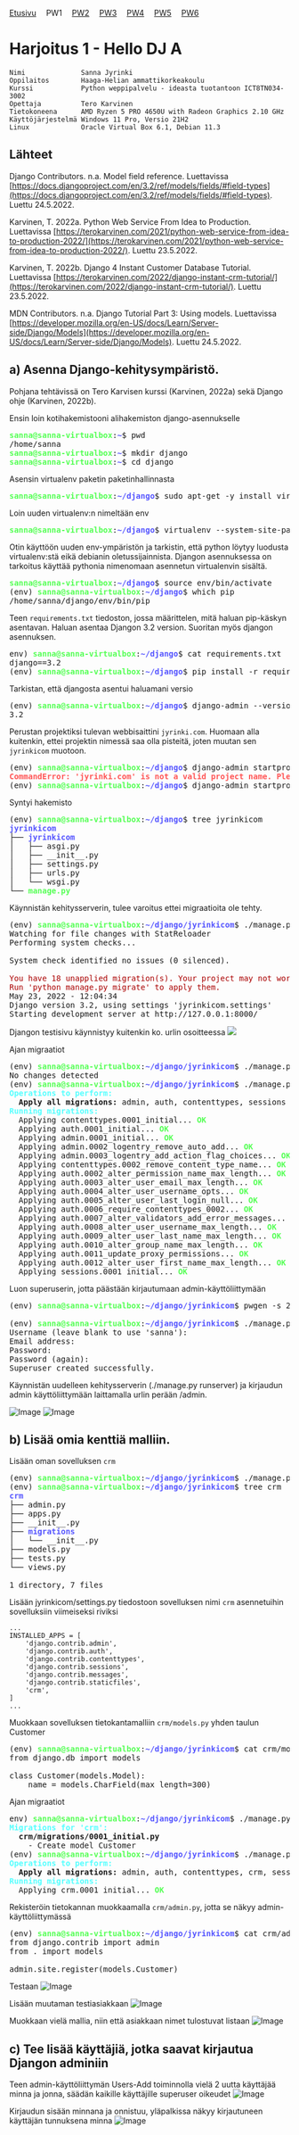 [Etusivu](index.html) 
&emsp;PW1
&emsp;[PW2](pw2.html)
&emsp;[PW3](pw3.html)
&emsp;[PW4](pw4.html)
&emsp;[PW5](pw5.html)
&emsp;[PW6](pw6.html)

# Harjoitus 1 - Hello DJ A

```
Nimi              Sanna Jyrinki
Oppilaitos        Haaga-Helian ammattikorkeakoulu
Kurssi            Python weppipalvelu - ideasta tuotantoon ICT8TN034-3002
Opettaja          Tero Karvinen
Tietokoneena      AMD Ryzen 5 PRO 4650U with Radeon Graphics 2.10 GHz
Käyttöjärjestelmä Windows 11 Pro, Versio 21H2
Linux             Oracle Virtual Box 6.1, Debian 11.3
```

## Lähteet

Django Contributors. n.a. Model field reference. Luettavissa [https://docs.djangoproject.com/en/3.2/ref/models/fields/#field-types](https://docs.djangoproject.com/en/3.2/ref/models/fields/#field-types). Luettu 24.5.2022. 

Karvinen, T. 2022a. Python Web Service From Idea to Production. Luettavissa [https://terokarvinen.com/2021/python-web-service-from-idea-to-production-2022/](https://terokarvinen.com/2021/python-web-service-from-idea-to-production-2022/). Luettu 23.5.2022.

Karvinen, T. 2022b. Django 4 Instant Customer Database Tutorial. Luettavissa [https://terokarvinen.com/2022/django-instant-crm-tutorial/](https://terokarvinen.com/2022/django-instant-crm-tutorial/). Luettu 23.5.2022.

MDN Contributors. n.a. Django Tutorial Part 3: Using models. Luettavissa [https://developer.mozilla.org/en-US/docs/Learn/Server-side/Django/Models](https://developer.mozilla.org/en-US/docs/Learn/Server-side/Django/Models). Luettu 24.5.2022.

## a) Asenna Django-kehitysympäristö.

Pohjana tehtävissä on Tero Karvisen kurssi (Karvinen, 2022a) sekä Django ohje (Karvinen, 2022b).

Ensin loin kotihakemistooni alihakemiston django-asennukselle
<pre><font color="#55FF55"><b>sanna@sanna-virtualbox</b></font>:<font color="#5555FF"><b>~</b></font>$ pwd
/home/sanna
<font color="#55FF55"><b>sanna@sanna-virtualbox</b></font>:<font color="#5555FF"><b>~</b></font>$ mkdir django
<font color="#55FF55"><b>sanna@sanna-virtualbox</b></font>:<font color="#5555FF"><b>~</b></font>$ cd django
</pre>

Asensin virtualenv paketin paketinhallinnasta
<pre><font color="#55FF55"><b>sanna@sanna-virtualbox</b></font>:<font color="#5555FF"><b>~/django</b></font>$ sudo apt-get -y install virtualenv
</pre>

Loin uuden virtualenv:n nimeltään env
<pre><font color="#55FF55"><b>sanna@sanna-virtualbox</b></font>:<font color="#5555FF"><b>~/django</b></font>$ virtualenv --system-site-packages -p python3 env</pre>

Otin käyttöön uuden env-ympäristön ja tarkistin, että python löytyy luodusta virtualenv:stä eikä debianin oletussijainnista. Djangon asennuksessa on tarkoitus käyttää pythonia nimenomaan asennetun virtualenvin sisältä.
<pre><font color="#55FF55"><b>sanna@sanna-virtualbox</b></font>:<font color="#5555FF"><b>~/django</b></font>$ source env/bin/activate
(env) <font color="#55FF55"><b>sanna@sanna-virtualbox</b></font>:<font color="#5555FF"><b>~/django</b></font>$ which pip
/home/sanna/django/env/bin/pip
</pre>

Teen `requirements.txt` tiedoston, jossa määrittelen, mitä haluan pip-käskyn asentavan. Haluan asentaa Djangon 3.2 version. Suoritan myös djangon asennuksen. 
<pre>env) <font color="#55FF55"><b>sanna@sanna-virtualbox</b></font>:<font color="#5555FF"><b>~/django</b></font>$ cat requirements.txt 
django==3.2
(env) <font color="#55FF55"><b>sanna@sanna-virtualbox</b></font>:<font color="#5555FF"><b>~/django</b></font>$ pip install -r requirements.txt
</pre>

Tarkistan, että djangosta asentui haluamani versio
<pre>(env) <font color="#55FF55"><b>sanna@sanna-virtualbox</b></font>:<font color="#5555FF"><b>~/django</b></font>$ django-admin --version
3.2
</pre>

Perustan projektiksi tulevan webbisaittini `jyrinki.com`. Huomaan alla kuitenkin, ettei projektin nimessä saa olla pisteitä, joten muutan sen `jyrinkicom` muotoon. 
<pre>(env) <font color="#55FF55"><b>sanna@sanna-virtualbox</b></font>:<font color="#5555FF"><b>~/django</b></font>$ django-admin startproject jyrinki.com
<font color="#FF5555"><b>CommandError: &apos;jyrinki.com&apos; is not a valid project name. Please make sure the name is a valid identifier.</b></font>
(env) <font color="#55FF55"><b>sanna@sanna-virtualbox</b></font>:<font color="#5555FF"><b>~/django</b></font>$ django-admin startproject jyrinkicom
</pre>

Syntyi hakemisto
<pre>
(env) <font color="#55FF55"><b>sanna@sanna-virtualbox</b></font>:<font color="#5555FF"><b>~/django</b></font>$ tree jyrinkicom
<font color="#5555FF"><b>jyrinkicom</b></font>
├── <font color="#5555FF"><b>jyrinkicom</b></font>
│   ├── asgi.py
│   ├── __init__.py
│   ├── settings.py
│   ├── urls.py
│   └── wsgi.py
└── <font color="#55FF55"><b>manage.py</b></font>
</pre>

Käynnistän kehitysserverin, tulee varoitus ettei migraatioita ole tehty.
<pre>(env) <font color="#55FF55"><b>sanna@sanna-virtualbox</b></font>:<font color="#5555FF"><b>~/django/jyrinkicom</b></font>$ ./manage.py runserver
Watching for file changes with StatReloader
Performing system checks...

System check identified no issues (0 silenced).

<font color="#AA0000">You have 18 unapplied migration(s). Your project may not work properly until you apply the migrations for app(s): admin, auth, contenttypes, sessions.</font>
<font color="#AA0000">Run &apos;python manage.py migrate&apos; to apply them.</font>
May 23, 2022 - 12:04:34
Django version 3.2, using settings &apos;jyrinkicom.settings&apos;
Starting development server at http://127.0.0.1:8000/
</pre>

Djangon testisivu käynnistyy kuitenkin ko. urlin osoitteessa
<kbd><img src="pw1_images/pw1_img1.PNG" /></kbd>

Ajan migraatiot
<pre>(env) <font color="#55FF55"><b>sanna@sanna-virtualbox</b></font>:<font color="#5555FF"><b>~/django/jyrinkicom</b></font>$ ./manage.py makemigrations
No changes detected
(env) <font color="#55FF55"><b>sanna@sanna-virtualbox</b></font>:<font color="#5555FF"><b>~/django/jyrinkicom</b></font>$ ./manage.py migrate
<font color="#55FFFF"><b>Operations to perform:</b></font>
<b>  Apply all migrations: </b>admin, auth, contenttypes, sessions
<font color="#55FFFF"><b>Running migrations:</b></font>
  Applying contenttypes.0001_initial...<font color="#55FF55"><b> OK</b></font>
  Applying auth.0001_initial...<font color="#55FF55"><b> OK</b></font>
  Applying admin.0001_initial...<font color="#55FF55"><b> OK</b></font>
  Applying admin.0002_logentry_remove_auto_add...<font color="#55FF55"><b> OK</b></font>
  Applying admin.0003_logentry_add_action_flag_choices...<font color="#55FF55"><b> OK</b></font>
  Applying contenttypes.0002_remove_content_type_name...<font color="#55FF55"><b> OK</b></font>
  Applying auth.0002_alter_permission_name_max_length...<font color="#55FF55"><b> OK</b></font>
  Applying auth.0003_alter_user_email_max_length...<font color="#55FF55"><b> OK</b></font>
  Applying auth.0004_alter_user_username_opts...<font color="#55FF55"><b> OK</b></font>
  Applying auth.0005_alter_user_last_login_null...<font color="#55FF55"><b> OK</b></font>
  Applying auth.0006_require_contenttypes_0002...<font color="#55FF55"><b> OK</b></font>
  Applying auth.0007_alter_validators_add_error_messages...<font color="#55FF55"><b> OK</b></font>
  Applying auth.0008_alter_user_username_max_length...<font color="#55FF55"><b> OK</b></font>
  Applying auth.0009_alter_user_last_name_max_length...<font color="#55FF55"><b> OK</b></font>
  Applying auth.0010_alter_group_name_max_length...<font color="#55FF55"><b> OK</b></font>
  Applying auth.0011_update_proxy_permissions...<font color="#55FF55"><b> OK</b></font>
  Applying auth.0012_alter_user_first_name_max_length...<font color="#55FF55"><b> OK</b></font>
  Applying sessions.0001_initial...<font color="#55FF55"><b> OK</b></font>
</pre>

Luon superuserin, jotta päästään kirjautumaan admin-käyttöliittymään
<pre>(env) <font color="#55FF55"><b>sanna@sanna-virtualbox</b></font>:<font color="#5555FF"><b>~/django/jyrinkicom</b></font>$ pwgen -s 20 1

(env) <font color="#55FF55"><b>sanna@sanna-virtualbox</b></font>:<font color="#5555FF"><b>~/django/jyrinkicom</b></font>$ ./manage.py createsuperuser
Username (leave blank to use &apos;sanna&apos;): 
Email address: 
Password: 
Password (again): 
Superuser created successfully.
</pre>

Käynnistän uudelleen kehitysserverin (./manage.py runserver) ja kirjaudun admin käyttöliittymään laittamalla urlin perään /admin.

![Image](pw1_images/pw1_img2.PNG)
![Image](pw1_images/pw1_img3.PNG)

## b) Lisää omia kenttiä malliin.

Lisään oman sovelluksen `crm`
<pre>(env) <font color="#55FF55"><b>sanna@sanna-virtualbox</b></font>:<font color="#5555FF"><b>~/django/jyrinkicom</b></font>$ ./manage.py startapp crm
(env) <font color="#55FF55"><b>sanna@sanna-virtualbox</b></font>:<font color="#5555FF"><b>~/django/jyrinkicom</b></font>$ tree crm
<font color="#5555FF"><b>crm</b></font>
├── admin.py
├── apps.py
├── __init__.py
├── <font color="#5555FF"><b>migrations</b></font>
│   └── __init__.py
├── models.py
├── tests.py
└── views.py

1 directory, 7 files
</pre>

Lisään jyrinkicom/settings.py tiedostoon sovelluksen nimi `crm` asennetuihin sovelluksiin viimeiseksi riviksi
```
...
INSTALLED_APPS = [
    'django.contrib.admin',
    'django.contrib.auth',
    'django.contrib.contenttypes',
    'django.contrib.sessions',
    'django.contrib.messages',
    'django.contrib.staticfiles',
    'crm',
]
...
```

Muokkaan sovelluksen tietokantamalliin `crm/models.py` yhden taulun Customer
<pre>(env) <font color="#55FF55"><b>sanna@sanna-virtualbox</b></font>:<font color="#5555FF"><b>~/django/jyrinkicom</b></font>$ cat crm/models.py 
from django.db import models

class Customer(models.Model):
	name = models.CharField(max_length=300)
</pre>

Ajan migraatiot
<pre>env) <font color="#55FF55"><b>sanna@sanna-virtualbox</b></font>:<font color="#5555FF"><b>~/django/jyrinkicom</b></font>$ ./manage.py makemigrations
<font color="#55FFFF"><b>Migrations for &apos;crm&apos;:</b></font>
  <b>crm/migrations/0001_initial.py</b>
    - Create model Customer
(env) <font color="#55FF55"><b>sanna@sanna-virtualbox</b></font>:<font color="#5555FF"><b>~/django/jyrinkicom</b></font>$ ./manage.py migrate
<font color="#55FFFF"><b>Operations to perform:</b></font>
<b>  Apply all migrations: </b>admin, auth, contenttypes, crm, sessions
<font color="#55FFFF"><b>Running migrations:</b></font>
  Applying crm.0001_initial...<font color="#55FF55"><b> OK</b></font>
</pre>

Rekisteröin tietokannan muokkaamalla `crm/admin.py`, jotta se näkyy admin-käyttöliittymässä
<pre>(env) <font color="#55FF55"><b>sanna@sanna-virtualbox</b></font>:<font color="#5555FF"><b>~/django/jyrinkicom</b></font>$ cat crm/admin.py 
from django.contrib import admin
from . import models

admin.site.register(models.Customer)
</pre>

Testaan
![Image](pw1_images/pw1_img4.PNG)

Lisään muutaman testiasiakkaan
![Image](pw1_images/pw1_img5.PNG)

Muokkaan vielä mallia, niin että asiakkaan nimet tulostuvat listaan
![Image](pw1_images/pw1_img6.PNG)

## c) Tee lisää käyttäjiä, jotka saavat kirjautua Djangon adminiin

Teen admin-käyttöliittymän Users-Add toiminnolla vielä 2 uutta käyttäjää minna ja jonna, säädän kaikille käyttäjille superuser oikeudet
![Image](pw1_images/pw1_img7.PNG)

Kirjaudun sisään minnana ja onnistuu, yläpalkissa näkyy kirjautuneen käyttäjän tunnuksena minna
![Image](pw1_images/pw1_img8.PNG)